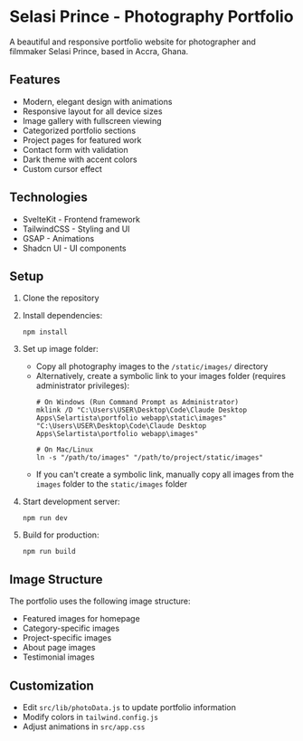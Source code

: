 # Selasi Prince - Photography Portfolio

A beautiful and responsive portfolio website for photographer and filmmaker Selasi Prince, based in Accra, Ghana.

## Features

- Modern, elegant design with animations
- Responsive layout for all device sizes
- Image gallery with fullscreen viewing
- Categorized portfolio sections
- Project pages for featured work
- Contact form with validation
- Dark theme with accent colors
- Custom cursor effect

## Technologies

- SvelteKit - Frontend framework
- TailwindCSS - Styling and UI
- GSAP - Animations
- Shadcn UI - UI components

## Setup

1. Clone the repository
2. Install dependencies:
   ```
   npm install
   ```
3. Set up image folder:
   - Copy all photography images to the `/static/images/` directory
   - Alternatively, create a symbolic link to your images folder (requires administrator privileges):
     ```
     # On Windows (Run Command Prompt as Administrator)
     mklink /D "C:\Users\USER\Desktop\Code\Claude Desktop Apps\Selartista\portfolio webapp\static\images" "C:\Users\USER\Desktop\Code\Claude Desktop Apps\Selartista\portfolio webapp\images"
     
     # On Mac/Linux
     ln -s "/path/to/images" "/path/to/project/static/images"
     ```
   - If you can't create a symbolic link, manually copy all images from the `images` folder to the `static/images` folder

4. Start development server:
   ```
   npm run dev
   ```

5. Build for production:
   ```
   npm run build
   ```

## Image Structure

The portfolio uses the following image structure:
- Featured images for homepage
- Category-specific images
- Project-specific images
- About page images
- Testimonial images

## Customization

- Edit `src/lib/photoData.js` to update portfolio information
- Modify colors in `tailwind.config.js`
- Adjust animations in `src/app.css`